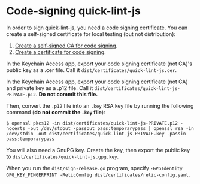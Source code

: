 # Code-signing quick-lint-js

In order to sign quick-lint-js, you need a code signing certificate. You can
create a self-signed certificate for local testing (but not distribution):

1. [Create a self-signed CA for code signing][macos-create-ca].
2. [Create a certificate for code signing][macos-create-cert].

In the Keychain Access app, export your code signing certificate (not CA)'s
public key as a .cer file. Call it `dist/certificates/quick-lint-js.cer`.

In the Keychain Access app, export your code signing certificate (not CA) and
private key as a .p12 file. Call it
`dist/certificates/quick-lint-js-PRIVATE.p12`. **Do not commit this file.**

Then, convert the `.p12` file into an `.key` RSA key file by running the
following command (**do not commit the `.key` file**):

    $ openssl pkcs12 -in dist/certificates/quick-lint-js-PRIVATE.p12 -nocerts -out /dev/stdout -passout pass:temporarypass | openssl rsa -in /dev/stdin -out dist/certificates/quick-lint-js-PRIVATE.key -passin pass:temporarypass

You will also need a GnuPG key. Create the key, then export the public key to
`dist/certificates/quick-lint-js.gpg.key`.

When you run the `dist/sign-release.go` program, specify
`-GPGIdentity GPG_KEY_FINGERPRINT -RelicConfig dist/certificates/relic-config.yaml`.

[macos-create-ca]: https://www.simplified.guide/macos/keychain-ca-code-signing-create
[macos-create-cert]: https://www.simplified.guide/macos/keychain-cert-code-signing-create
